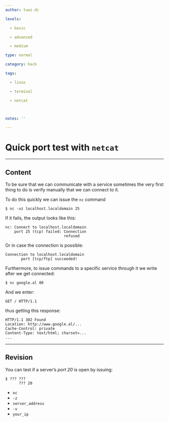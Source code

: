 ```yaml
---
author: tuwi.dc

levels:

  - basic

  - advanced

  - medium

type: normal

category: hack

tags:

  - linux

  - terminal

  - netcat



notes: ''

---
```


# Quick port test with `netcat`

---
## Content

To be sure that we can communicate with a service sometimes the very first thing to do is verify manually that we can connect to it. 

To do this quickly we can issue the `nc` command
```
$ nc -vz localhost.localdomain 25
```
If it fails, the output looks like this:
```
nc: Connect to localhost.localdomain
    port 25 (tcp) failed: Connection
                          refused
```
Or in case the connection is possible:
```
Connection to localhost.localdomain
       port [tcp/ftp] succeeded!
```

Furthermore, to issue commands to a specific service through it we write after we get connected:
```
$ nc google.al 80
```

And we enter: 
```
GET / HTTP/1.1
```
thus getting this response:

```
HTTP/1.1 302 Found
Location: http://www.google.al/...
Cache-Control: private
Content-Type: text/html; charset=...
...
```

---
## Revision

You can test if a server’s *port 20* is open by issuing:
```
$ ??? ??? 
      ??? 20
```

* `nc`
* `-z`
* `server_address`
* `-v`
* `your_ip`

 
